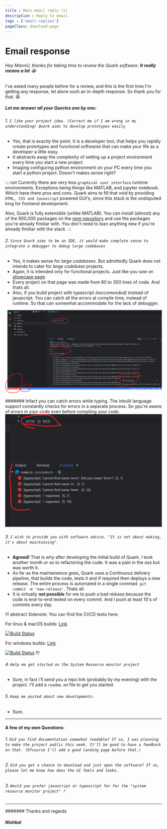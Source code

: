 ```yaml
---
title : Manu email reply (1)
description : Reply to email.
tags : ['email-replies']
pageClass: download-page
---
```


# Email response

###### Hey MannU, thanks for taking time to review the Quark software. _**It really means a lot**_ 😭
I've asked many people before for a review, and this is the first time I'm getting any response, let alone such an in-depth response. So thank you for that. 😄

##### Let me answer all your Queries one by one:

###### 1. _`I like your project idea. (Correct me if I am wrong in my understanding) Quark aims to develop prototypes easily`_
* Yes, that is exactly the point. It is a developer tool, that helps you rapidly create prototypes and functional softwares that can make your life as a developer a little easy. 
* It abstracts away the complexity of setting up a project environment every time you start a new project. 
* Imaging configuring python environment on your PC every time you start a python project. Doesn't makes sense right?

::: not
Currently there are very less `graphical user interface` runtime environments. Exceptions being things like MATLAB, and jupyter notebook. Which have there pros and cons. Quark aims to fill that void by providing `HTML, CSS and Javascript` powered GUI's, since this stack is the undisputed king for frontend development.

Also, Quark is fully extensible (unlike MATLAB). You can install (almost) any of the 900,000 packages on the [npm repository](https://npmjs.com) and use the packages you're already fimiliar with. You don't need to lean anything new if you're already fimiliar with the stack.
:::

###### 2. _`Since Quark aims to be an IDE, it would make complete sense to integrate a debugger to debug large codebases `_
* Yes, it makes sense for _large codebases_. But admittedly Quark does not intends to cater for _large codebase_ projects. 
* Again, it is intended only for functional projects. Just like you saw on [showcase page](https://quarkjs.io/guide/showcase.html). 
* Every project on that page was made from 80 to 300 lines of code. And thats all.
* Also, if you build project with typescript _(reccomended)_ instead of javascript. You can catch all the errors at compile time, instead of runtime. So that can somewhat accommodate for the lack of debugger.

![Error Example 1](/images/error-example-1.png)

####### Infact you can catch errors while typing. The inbuilt language support constantly checks for errors in a seperate process. So ypu're aware of errors in your code even before compiling your code.
![Error Example 2](/images/error-example-2.png)

###### 3. _`I wish to provide you with software advice. "It is not about making, it's about maintaining".`_
* **Agreed!** That is why after developing the initial build of Quark. I took another month or so to refactoring the code. It was a pain in the _ass_ but was worth it. 
* As far as the maintainence goes, Quark uses a Continuous delivery pipeline, that builds the code, tests it and if required then deploys a new release. The entire process is automated in a single commad. `git commit -m 'new-release'`. Thats all.
* It is virtually **not possible** for me to push a bad release because the code is end-to-end tested on every commit. And I push at least 10's of commits every day.  

!!! abstract Sidenote: You can find the CI/CD tests here:

For linux & macOS builds: [Link](https://travis-ci.org/Nishkalkashyap/Quark-electron)

[![Build Status](https://travis-ci.org/Nishkalkashyap/Quark-electron.svg?branch=release)](https://travis-ci.org/Nishkalkashyap/Quark-electron)

For windows builds: [Link](https://ci.appveyor.com/project/Nishkalkashyap/quark-electron)

[![Build Status](https://ci.appveyor.com/api/projects/status/e9n73kxva64pccwe/branch/release?svg=true)](https://ci.appveyor.com/project/Nishkalkashyap/quark-electron)
!!!

###### 4. _`Help me get started on the System Resource monitor project`_
* Sure, in fact i'll send you a repo link (probably by my evening) with the project. I'll add a `readme.md` file to get you started.

###### 5. _`Keep me posted about new developments.`_
* Sure.

_____


#### A few of my own Questions:

###### 1. _`Did you find documentation somewhat readable? If so, I was planning to make the project public this week. It'll be good to have a feedback on that. (Ofcourse I'll add a good landing page before that.) `_

###### 2. _`Did you get a chance to download and just open the software? If so, please let me know how does the UI feels and looks.`_

###### 3. _`Would you prefer javascript or typescript for for the "system resource monitor project" ?`_

_____

####### Thanks and regards
#### _Nishkal_


